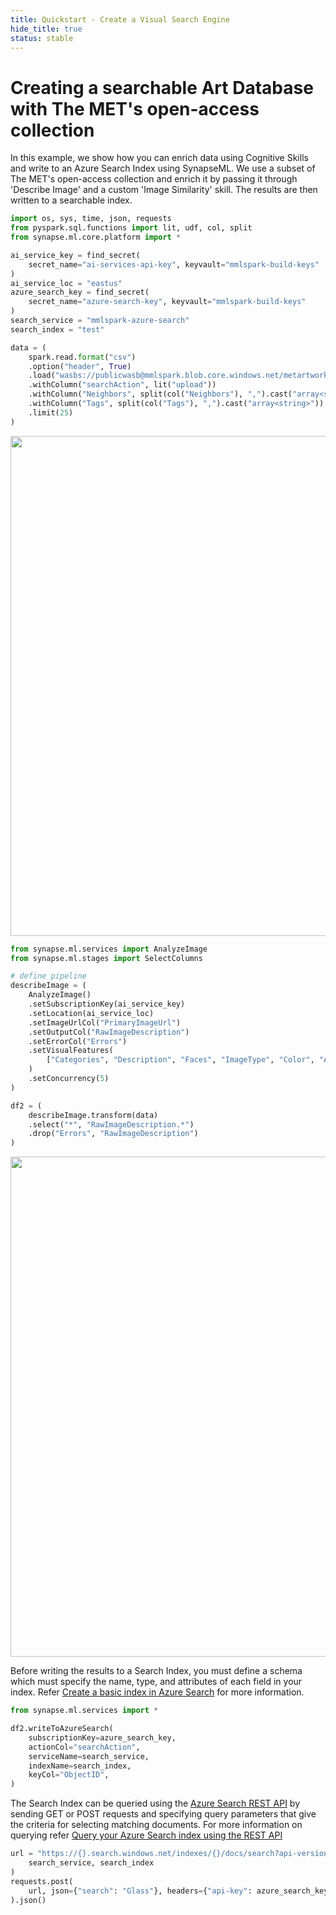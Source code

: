 ```yaml
---
title: Quickstart - Create a Visual Search Engine
hide_title: true
status: stable
---
```

<h1>Creating a searchable Art Database with The MET's open-access collection</h1>

In this example, we show how you can enrich data using Cognitive Skills and write to an Azure Search Index using SynapseML. We use a subset of The MET's open-access collection and enrich it by passing it through 'Describe Image' and a custom 'Image Similarity' skill. The results are then written to a searchable index.


```python
import os, sys, time, json, requests
from pyspark.sql.functions import lit, udf, col, split
from synapse.ml.core.platform import *

ai_service_key = find_secret(
    secret_name="ai-services-api-key", keyvault="mmlspark-build-keys"
)
ai_service_loc = "eastus"
azure_search_key = find_secret(
    secret_name="azure-search-key", keyvault="mmlspark-build-keys"
)
search_service = "mmlspark-azure-search"
search_index = "test"
```


```python
data = (
    spark.read.format("csv")
    .option("header", True)
    .load("wasbs://publicwasb@mmlspark.blob.core.windows.net/metartworks_sample.csv")
    .withColumn("searchAction", lit("upload"))
    .withColumn("Neighbors", split(col("Neighbors"), ",").cast("array<string>"))
    .withColumn("Tags", split(col("Tags"), ",").cast("array<string>"))
    .limit(25)
)
```

<img src="https://mmlspark.blob.core.windows.net/graphics/CognitiveSearchHyperscale/MetArtworkSamples.png" width="800" />


```python
from synapse.ml.services import AnalyzeImage
from synapse.ml.stages import SelectColumns

# define pipeline
describeImage = (
    AnalyzeImage()
    .setSubscriptionKey(ai_service_key)
    .setLocation(ai_service_loc)
    .setImageUrlCol("PrimaryImageUrl")
    .setOutputCol("RawImageDescription")
    .setErrorCol("Errors")
    .setVisualFeatures(
        ["Categories", "Description", "Faces", "ImageType", "Color", "Adult"]
    )
    .setConcurrency(5)
)

df2 = (
    describeImage.transform(data)
    .select("*", "RawImageDescription.*")
    .drop("Errors", "RawImageDescription")
)
```

<img src="https://mmlspark.blob.core.windows.net/graphics/CognitiveSearchHyperscale/MetArtworksProcessed.png" width="800" />

Before writing the results to a Search Index, you must define a schema which must specify the name, type, and attributes of each field in your index. Refer [Create a basic index in Azure Search](https://docs.microsoft.com/azure/search/search-what-is-an-index) for more information.


```python
from synapse.ml.services import *

df2.writeToAzureSearch(
    subscriptionKey=azure_search_key,
    actionCol="searchAction",
    serviceName=search_service,
    indexName=search_index,
    keyCol="ObjectID",
)
```

The Search Index can be queried using the [Azure Search REST API](https://docs.microsoft.com/rest/api/searchservice/) by sending GET or POST requests and specifying query parameters that give the criteria for selecting matching documents. For more information on querying refer [Query your Azure Search index using the REST API](https://docs.microsoft.com/rest/api/searchservice/Search-Documents)


```python
url = "https://{}.search.windows.net/indexes/{}/docs/search?api-version=2019-05-06".format(
    search_service, search_index
)
requests.post(
    url, json={"search": "Glass"}, headers={"api-key": azure_search_key}
).json()
```
